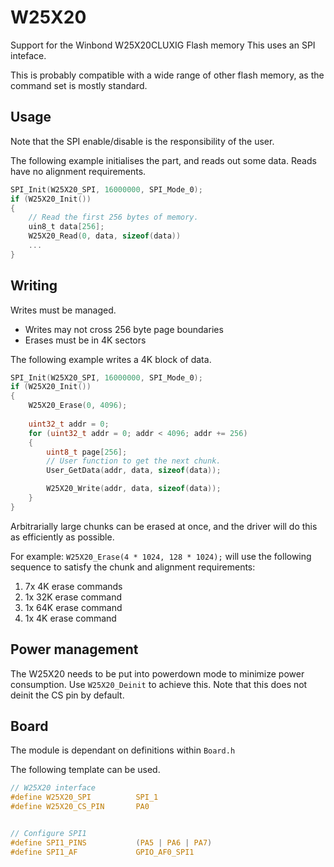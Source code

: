 # W25X20
Support for the Winbond W25X20CLUXIG Flash memory
This uses an SPI inteface.

This is probably compatible with a wide range of other flash memory, as the command set is mostly standard.

## Usage
Note that the SPI enable/disable is the responsibility of the user.

The following example initialises the part, and reads out some data.
Reads have no alignment requirements.

```C
SPI_Init(W25X20_SPI, 16000000, SPI_Mode_0);
if (W25X20_Init())
{
    // Read the first 256 bytes of memory.
    uin8_t data[256];
    W25X20_Read(0, data, sizeof(data))
    ...
}
```

## Writing

Writes must be managed.
 * Writes may not cross 256 byte page boundaries
 * Erases must be in 4K sectors

The following example writes a 4K block of data.

```C
SPI_Init(W25X20_SPI, 16000000, SPI_Mode_0);
if (W25X20_Init())
{
    W25X20_Erase(0, 4096);
    
    uint32_t addr = 0;
    for (uint32_t addr = 0; addr < 4096; addr += 256)
    {
        uint8_t page[256];
        // User function to get the next chunk.
        User_GetData(addr, data, sizeof(data));

        W25X20_Write(addr, data, sizeof(data));
    }
}
```

Arbitrarially large chunks can be erased at once, and the driver will do this as efficiently as possible.

For example: `W25X20_Erase(4 * 1024, 128 * 1024);` will use the following sequence to satisfy the chunk and alignment requirements:
1. 7x 4K erase commands
2. 1x 32K erase command
3. 1x 64K erase command
4. 1x 4K erase command

## Power management

The W25X20 needs to be put into powerdown mode to minimize power consumption.
Use `W25X20_Deinit` to achieve this. Note that this does not deinit the CS pin by default.


## Board

The module is dependant on  definitions within `Board.h`

The following template can be used.

```C
// W25X20 interface
#define W25X20_SPI			SPI_1
#define W25X20_CS_PIN		PA0


// Configure SPI1
#define SPI1_PINS		    (PA5 | PA6 | PA7)
#define SPI1_AF				GPIO_AF0_SPI1
```